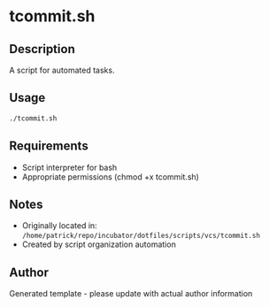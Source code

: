 # tcommit.sh

## Description
A script for automated tasks.

## Usage
```bash
./tcommit.sh
```

## Requirements
- Script interpreter for bash
- Appropriate permissions (chmod +x tcommit.sh)

## Notes
- Originally located in: `/home/patrick/repo/incubator/dotfiles/scripts/vcs/tcommit.sh`
- Created by script organization automation

## Author
Generated template - please update with actual author information
